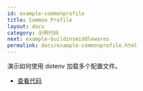 ```yaml
---
id: example-commonprofile
title: Common Profile
layout: docs
category: 示例代码
next: example-buildinsmiddlewares
permalink: docs/example-commonprofile.html
---
```


演示如何使用 dotenv 加载多个配置文件。

- [查看代码](https://github.com/qails/qails/tree/master/examples/commonProfile)
